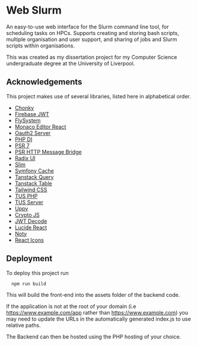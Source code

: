 
# Web Slurm

An easy-to-use web interface for the Slurm command line tool, for scheduling tasks on HPCs. Supports creating and storing bash scripts, multiple organisation and user support, and sharing of jobs and Slurm scripts within organisations.

This was created as my dissertation project for my Computer Science undergraduate degree at the University of Liverpool.


## Acknowledgements
This project makes use of several libraries, listed here in alphabetical order.

 - [Chonky](https://chonky.io)
 - [Firebase JWT](https://github.com/firebase/php-jwt)
 - [FlySystem](https://github.com/thephpleague/flysystem)
 - [Monaco Editor React](https://github.com/react-monaco-editor/react-monaco-editor)
- [Oauth2 Server](https://oauth2.thephpleague.com/)
- [PHP DI](https://php-di.org/)
- [PSR 7](https://github.com/Nyholm/psr7)
- [PSR HTTP Message Bridge](https://github.com/symfony/psr-http-message-bridge)
- [Radix UI](https://www.radix-ui.com/)
- [Slim](https://www.slimframework.com/docs/v3/objects/router.html)
- [Symfony Cache](https://github.com/symfony/cache)
- [Tanstack Query](https://tanstack.com/query/latest)
- [Tanstack Table](https://tanstack.com/table/latest)
- [Tailwind CSS](https://tailwindcss.com/)
- [TUS PHP](https://github.com/ankitpokhrel/tus-php)
- [TUS Server](https://github.com/SpazzMarticus/TusServer)
- [Uppy](https://uppy.io)
- [Crypto JS](https://github.com/brix/crypto-js)
- [JWT Decode](https://github.com/auth0/jwt-decode)
- [Lucide React](https://lucide.dev/guide/packages/lucide-react)
- [Noty](https://ned.im/noty)
- [React Icons](https://react-icons.github.io)


## Deployment

To deploy this project run

```bash
  npm run build
```

This will build the front-end into the assets folder of the backend code.

If the application is not at the root of your domain (i.e https://www.example.com/app rather than https://www.example.com) you may need to update the URLs in the automatically generated index.js to use relative paths.


The Backend can then be hosted using the PHP hosting of your choice.

